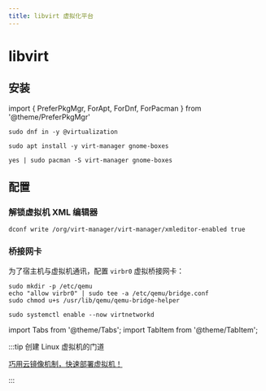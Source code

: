```yaml
---
title: libvirt 虚拟化平台
---
```


# libvirt

## 安装

import {
  PreferPkgMgr,
  ForApt,
  ForDnf,
  ForPacman
} from '@theme/PreferPkgMgr'

 <PreferPkgMgr dnf apt pacman>
<ForDnf>

    sudo dnf in -y @virtualization

</ForDnf>
<ForApt>

    sudo apt install -y virt-manager gnome-boxes

</ForApt>
<ForPacman>

    yes | sudo pacman -S virt-manager gnome-boxes

</ForPacman>
</PreferPkgMgr>

## 配置

### 解锁虚拟机 XML 编辑器

    dconf write /org/virt-manager/virt-manager/xmleditor-enabled true

### 桥接网卡

为了宿主机与虚拟机通讯，配置 `virbr0` 虚拟桥接网卡：

 <Tabs className="tabs--block" groupId="linux-distro">
<TabItem value="debian" label="Ubuntu / Debian">

```shell
sudo mkdir -p /etc/qemu
echo "allow virbr0" | sudo tee -a /etc/qemu/bridge.conf
sudo chmod u+s /usr/lib/qemu/qemu-bridge-helper
```

  </TabItem>
  <TabItem value="centos" label="Fedora">

    sudo systemctl enable --now virtnetworkd

  </TabItem>
</Tabs>

import Tabs from '@theme/Tabs';
import TabItem from '@theme/TabItem';

:::tip 创建 Linux 虚拟机的门道

[巧用云镜像机制，快速部署虚拟机！](/docs/manual/linux/cloud-init)

:::
